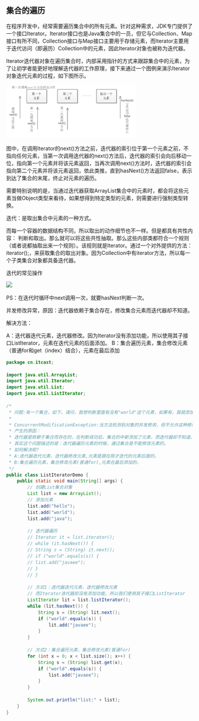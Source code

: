 ## 集合的遍历

在程序开发中，经常需要遍历集合中的所有元素。针对这种需求，JDK专门提供了一个接口Iterator。Iterator接口也是Java集合中的一员，但它与Collection、Map接口有所不同，Collection接口与Map接口主要用于存储元素，而Iterator主要用于迭代访问（即遍历）Collection中的元素，因此Iterator对象也被称为迭代器。

Iterator迭代器对象在遍历集合时，内部采用指针的方式来跟踪集合中的元素，为了让初学者能更好地理解迭代器的工作原理，接下来通过一个图例来演示Iterator对象迭代元素的过程，如下图所示。

![集合的遍历](images/1500707872157.png)

图中，在调用Iterator的next()方法之前，迭代器的索引位于第一个元素之前，不指向任何元素，当第一次调用迭代器的next()方法后，迭代器的索引会向后移动一位，指向第一个元素并将该元素返回，当再次调用next()方法时，迭代器的索引会指向第二个元素并将该元素返回，依此类推，直到hasNext()方法返回false，表示到达了集合的末尾，终止对元素的遍历。

需要特别说明的是，当通过迭代器获取ArrayList集合中的元素时，都会将这些元素当做Object类型来看待，如果想得到特定类型的元素，则需要进行强制类型转换。

迭代：是取出集合中元素的一种方式。

而每一个容器的数据结构不同，所以取出的动作细节也不一样。但是都具有共性内容： 判断和取出。那么就可以将这些共性抽取。那么这些内部类都符合一个规则（或者说都抽取出来一个规则）。该规则就是Iterator。通过一个对外提供的方法：iterator();，来获取集合的取出对象。因为Collection中有iterator方法，所以每一个子类集合对象都具备迭代器。

迭代的常见操作

![](http://img.blog.csdn.net/20150914152129181)

PS：在迭代时循环中next调用一次，就要hasNext判断一次。

并发修改异常，原因：迭代器依赖于集合存在，修改集合元素而迭代器却不知道。

解决方法：

A：迭代器迭代元素，迭代器修改。因为Iterator没有添加功能，所以使用其子接口ListIterator，元素在迭代元素的后面添加。
B：集合遍历元素，集合修改元素（普通for和get（index）结合），元素在最后添加

```java
package cn.itcast;

import java.util.ArrayList;
import java.util.Iterator;
import java.util.List;
import java.util.ListIterator;

/*
 * 问题:有一个集合，如下，请问，我想判断里面有没有"world"这个元素，如果有，我就添加一个"javaee"元素，请写代码实现。
 * 
 * ConcurrentModificationException:当方法检测到对象的并发修改，但不允许这种修改时，抛出此异常。 
 * 产生的原因：
 * 迭代器是依赖于集合而存在的，在判断成功后，集合的中新添加了元素，而迭代器却不知道，所以就报错了，这个错叫并发修改异常。
 * 其实这个问题描述的是：迭代器遍历元素的时候，通过集合是不能修改元素的。
 * 如何解决呢?
 * A:迭代器迭代元素，迭代器修改元素,元素是跟在刚才迭代的元素后面的。
 * B:集合遍历元素，集合修改元素(普通for),元素在最后添加的。
 */
public class ListIteratorDemo {
	public static void main(String[] args) {
		// 创建List集合对象
		List list = new ArrayList();
		// 添加元素
		list.add("hello");
		list.add("world");
		list.add("java");

		// 迭代器遍历
		// Iterator it = list.iterator();
		// while (it.hasNext()) {
		// String s = (String) it.next();
		// if ("world".equals(s)) {
		// list.add("javaee");
		// }
		// }

		// 方式1：迭代器迭代元素，迭代器修改元素
		// 而Iterator迭代器却没有添加功能，所以我们使用其子接口ListIterator
		ListIterator lit = list.listIterator();
		while (lit.hasNext()) {
			String s = (String) lit.next();
			if ("world".equals(s)) {
				lit.add("javaee");
			}
		}

		// 方式2：集合遍历元素，集合修改元素(普通for)
		for (int x = 0; x < list.size(); x++) {
			String s = (String) list.get(x);
			if ("world".equals(s)) {
				list.add("javaee");
			}
		}

		System.out.println("list:" + list);
	}
}
```